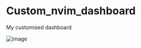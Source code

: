 # Custom_nvim_dashboard
My customised dashboard

![image](https://github.com/user-attachments/assets/f5cf0d99-a7f4-46d8-a05b-35cfe0f90459)
